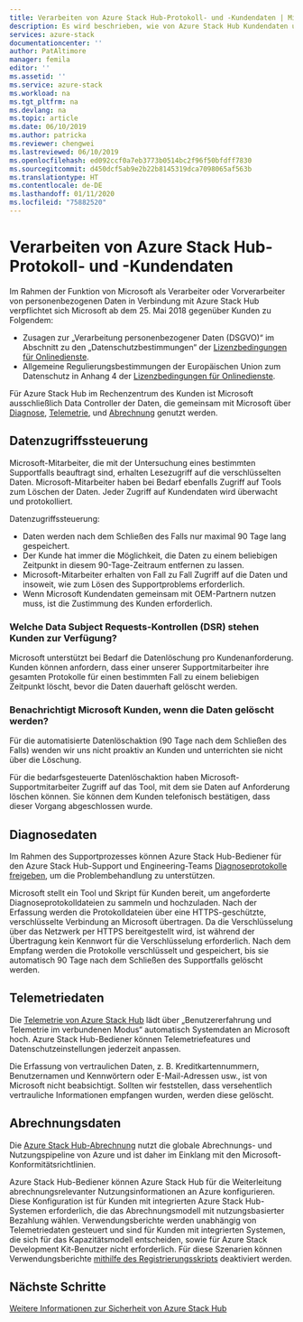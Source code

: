 ```yaml
---
title: Verarbeiten von Azure Stack Hub-Protokoll- und -Kundendaten | Microsoft-Dokumentation
description: Es wird beschrieben, wie von Azure Stack Hub Kundendaten und Informationen gesammelt werden.
services: azure-stack
documentationcenter: ''
author: PatAltimore
manager: femila
editor: ''
ms.assetid: ''
ms.service: azure-stack
ms.workload: na
ms.tgt_pltfrm: na
ms.devlang: na
ms.topic: article
ms.date: 06/10/2019
ms.author: patricka
ms.reviewer: chengwei
ms.lastreviewed: 06/10/2019
ms.openlocfilehash: ed092ccf0a7eb3773b0514bc2f96f50bfdff7830
ms.sourcegitcommit: d450dcf5ab9e2b22b8145319dca7098065af563b
ms.translationtype: HT
ms.contentlocale: de-DE
ms.lasthandoff: 01/11/2020
ms.locfileid: "75882520"
---
```

# <a name="azure-stack-hub-log-and-customer-data-handling"></a>Verarbeiten von Azure Stack Hub-Protokoll- und -Kundendaten 

Im Rahmen der Funktion von Microsoft als Verarbeiter oder Vorverarbeiter von personenbezogenen Daten in Verbindung mit Azure Stack Hub verpflichtet sich Microsoft ab dem 25. Mai 2018 gegenüber Kunden zu Folgendem:

- Zusagen zur „Verarbeitung personenbezogener Daten (DSGVO)“ im Abschnitt zu den „Datenschutzbestimmungen“ der [Lizenzbedingungen für Onlinedienste](http://www.microsoftvolumelicensing.com/DocumentSearch.aspx?Mode=3&DocumentTypeId=31).
- Allgemeine Regulierungsbestimmungen der Europäischen Union zum Datenschutz in Anhang 4 der [Lizenzbedingungen für Onlinedienste](http://www.microsoftvolumelicensing.com/DocumentSearch.aspx?Mode=3&DocumentTypeId=31).

Für Azure Stack Hub im Rechenzentrum des Kunden ist Microsoft ausschließlich Data Controller der Daten, die gemeinsam mit Microsoft über [Diagnose](azure-stack-configure-on-demand-diagnostic-log-collection.md#use-the-privileged-endpoint-pep-to-collect-diagnostic-logs), [Telemetrie](azure-stack-telemetry.md), und [Abrechnung](azure-stack-usage-reporting.md) genutzt werden.  

## <a name="data-access-controls"></a>Datenzugriffssteuerung 
Microsoft-Mitarbeiter, die mit der Untersuchung eines bestimmten Supportfalls beauftragt sind, erhalten Lesezugriff auf die verschlüsselten Daten. Microsoft-Mitarbeiter haben bei Bedarf ebenfalls Zugriff auf Tools zum Löschen der Daten. Jeder Zugriff auf Kundendaten wird überwacht und protokolliert.  

Datenzugriffssteuerung:
- Daten werden nach dem Schließen des Falls nur maximal 90 Tage lang gespeichert.
- Der Kunde hat immer die Möglichkeit, die Daten zu einem beliebigen Zeitpunkt in diesem 90-Tage-Zeitraum entfernen zu lassen.
- Microsoft-Mitarbeiter erhalten von Fall zu Fall Zugriff auf die Daten und insoweit, wie zum Lösen des Supportproblems erforderlich.
- Wenn Microsoft Kundendaten gemeinsam mit OEM-Partnern nutzen muss, ist die Zustimmung des Kunden erforderlich.  

### <a name="what-data-subject-requests-dsr-controls-do-customers-have"></a>Welche Data Subject Requests-Kontrollen (DSR) stehen Kunden zur Verfügung?
Microsoft unterstützt bei Bedarf die Datenlöschung pro Kundenanforderung. Kunden können anfordern, dass einer unserer Supportmitarbeiter ihre gesamten Protokolle für einen bestimmten Fall zu einem beliebigen Zeitpunkt löscht, bevor die Daten dauerhaft gelöscht werden.  

### <a name="does-microsoft-notify-customers-when-the-data-is-deleted"></a>Benachrichtigt Microsoft Kunden, wenn die Daten gelöscht werden?
Für die automatisierte Datenlöschaktion (90 Tage nach dem Schließen des Falls) wenden wir uns nicht proaktiv an Kunden und unterrichten sie nicht über die Löschung.

Für die bedarfsgesteuerte Datenlöschaktion haben Microsoft-Supportmitarbeiter Zugriff auf das Tool, mit dem sie Daten auf Anforderung löschen können. Sie können dem Kunden telefonisch bestätigen, dass dieser Vorgang abgeschlossen wurde.

## <a name="diagnostic-data"></a>Diagnosedaten
Im Rahmen des Supportprozesses können Azure Stack Hub-Bediener für den Azure Stack Hub-Support und Engineering-Teams [Diagnoseprotokolle freigeben](azure-stack-configure-on-demand-diagnostic-log-collection.md#use-the-privileged-endpoint-pep-to-collect-diagnostic-logs), um die Problembehandlung zu unterstützen.

Microsoft stellt ein Tool und Skript für Kunden bereit, um angeforderte Diagnoseprotokolldateien zu sammeln und hochzuladen. Nach der Erfassung werden die Protokolldateien über eine HTTPS-geschützte, verschlüsselte Verbindung an Microsoft übertragen. Da die Verschlüsselung über das Netzwerk per HTTPS bereitgestellt wird, ist während der Übertragung kein Kennwort für die Verschlüsselung erforderlich. Nach dem Empfang werden die Protokolle verschlüsselt und gespeichert, bis sie automatisch 90 Tage nach dem Schließen des Supportfalls gelöscht werden.

## <a name="telemetry-data"></a>Telemetriedaten
Die [Telemetrie von Azure Stack Hub](azure-stack-telemetry.md) lädt über „Benutzererfahrung und Telemetrie im verbundenen Modus“ automatisch Systemdaten an Microsoft hoch. Azure Stack Hub-Bediener können Telemetriefeatures und Datenschutzeinstellungen jederzeit anpassen.

Die Erfassung von vertraulichen Daten, z. B. Kreditkartennummern, Benutzernamen und Kennwörtern oder E-Mail-Adressen usw., ist von Microsoft nicht beabsichtigt. Sollten wir feststellen, dass versehentlich vertrauliche Informationen empfangen wurden, werden diese gelöscht.

## <a name="billing-data"></a>Abrechnungsdaten
Die [Azure Stack Hub-Abrechnung](azure-stack-usage-reporting.md) nutzt die globale Abrechnungs- und Nutzungspipeline von Azure und ist daher im Einklang mit den Microsoft-Konformitätsrichtlinien.

Azure Stack Hub-Bediener können Azure Stack Hub für die Weiterleitung abrechnungsrelevanter Nutzungsinformationen an Azure konfigurieren. Diese Konfiguration ist für Kunden mit integrierten Azure Stack Hub-Systemen erforderlich, die das Abrechnungsmodell mit nutzungsbasierter Bezahlung wählen. Verwendungsberichte werden unabhängig von Telemetriedaten gesteuert und sind für Kunden mit integrierten Systemen, die sich für das Kapazitätsmodell entscheiden, sowie für Azure Stack Development Kit-Benutzer nicht erforderlich. Für diese Szenarien können Verwendungsberichte [mithilfe des Registrierungsskripts](azure-stack-usage-reporting.md) deaktiviert werden.


## <a name="next-steps"></a>Nächste Schritte 
[Weitere Informationen zur Sicherheit von Azure Stack Hub](azure-stack-security-foundations.md) 
